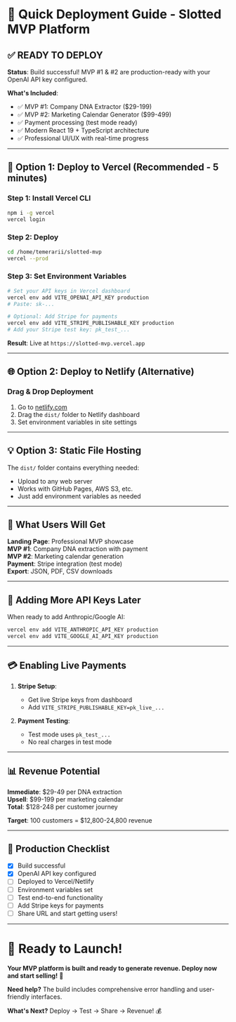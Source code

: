 # 🚀 Quick Deployment Guide - Slotted MVP Platform

## ✅ **READY TO DEPLOY**

**Status**: Build successful! MVP #1 & #2 are production-ready with your OpenAI API key configured.

**What's Included**:
- ✅ MVP #1: Company DNA Extractor ($29-199)
- ✅ MVP #2: Marketing Calendar Generator ($99-499) 
- ✅ Payment processing (test mode ready)
- ✅ Modern React 19 + TypeScript architecture
- ✅ Professional UI/UX with real-time progress

---

## 🚀 **Option 1: Deploy to Vercel (Recommended - 5 minutes)**

### **Step 1: Install Vercel CLI**
```bash
npm i -g vercel
vercel login
```

### **Step 2: Deploy**
```bash
cd /home/temerarii/slotted-mvp
vercel --prod
```

### **Step 3: Set Environment Variables**
```bash
# Set your API keys in Vercel dashboard
vercel env add VITE_OPENAI_API_KEY production
# Paste: sk-...

# Optional: Add Stripe for payments
vercel env add VITE_STRIPE_PUBLISHABLE_KEY production
# Add your Stripe test key: pk_test_...
```

**Result**: Live at `https://slotted-mvp.vercel.app`

---

## 🌐 **Option 2: Deploy to Netlify (Alternative)**

### **Drag & Drop Deployment**
1. Go to [netlify.com](https://netlify.com)
2. Drag the `dist/` folder to Netlify dashboard  
3. Set environment variables in site settings

---

## 💡 **Option 3: Static File Hosting**

The `dist/` folder contains everything needed:
- Upload to any web server
- Works with GitHub Pages, AWS S3, etc.
- Just add environment variables as needed

---

## 🎯 **What Users Will Get**

**Landing Page**: Professional MVP showcase  
**MVP #1**: Company DNA extraction with payment  
**MVP #2**: Marketing calendar generation  
**Payment**: Stripe integration (test mode)  
**Export**: JSON, PDF, CSV downloads  

---

## 🔑 **Adding More API Keys Later**

When ready to add Anthropic/Google AI:
```bash
vercel env add VITE_ANTHROPIC_API_KEY production
vercel env add VITE_GOOGLE_AI_API_KEY production
```

---

## 💳 **Enabling Live Payments**

1. **Stripe Setup**:
   - Get live Stripe keys from dashboard
   - Add `VITE_STRIPE_PUBLISHABLE_KEY=pk_live_...`

2. **Payment Testing**:
   - Test mode uses `pk_test_...`
   - No real charges in test mode

---

## 📊 **Revenue Potential**

**Immediate**: $29-49 per DNA extraction  
**Upsell**: $99-199 per marketing calendar  
**Total**: $128-248 per customer journey  

**Target**: 100 customers = $12,800-24,800 revenue

---

## 🚨 **Production Checklist**

- [x] Build successful
- [x] OpenAI API key configured
- [ ] Deployed to Vercel/Netlify
- [ ] Environment variables set
- [ ] Test end-to-end functionality
- [ ] Add Stripe keys for payments
- [ ] Share URL and start getting users!

---

# 🎉 **Ready to Launch!**

**Your MVP platform is built and ready to generate revenue. Deploy now and start selling!** 🚀

**Need help?** The build includes comprehensive error handling and user-friendly interfaces.

**What's Next?** Deploy → Test → Share → Revenue! 💰